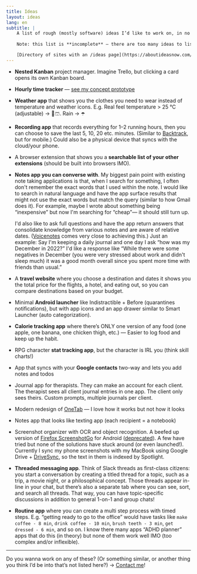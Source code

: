 ```yaml
---
title: Ideas
layout: ideas
lang: en
subtitle: | 
    A list of rough (mostly software) ideas I’d like to work on, in no particular order. Do you have any similar ones? Let’s&nbsp;collab! 
    
    Note: this list is **incomplete** — there are too many ideas to list, and I have to consolidate them in one place too.

    [Directory of sites with an /ideas page](https://aboutideasnow.com/?filter=ideas)
---
```


- **Nested Kanban** project manager. Imagine Trello, but clicking a card opens its own Kanban board.
- **Hourly time tracker** — [see my concept prototype](/en/time-tracker-concept)
- **Weather app** that shows you the clothes you need to wear instead of temperature and weather icons. E.g. Real feel temperature > 25 °C (adjustable) → 🎽🩳. Rain → ☂️
- **Recording app** that records everything for 1–2 running hours, then you can choose to save the last 5, 10, 20 etc. minutes. (Similar to [Backtrack](https://apps.apple.com/us/app/backtrack-record-the-past/id1477089520?mt=12), but for mobile.) Could also be a physical device that syncs with the cloud/your phone.
- A browser extension that shows you a **searchable list of your other extensions** (should be built into browsers IMO).
- **Notes app you can converse with**. My biggest pain point with existing note taking applications is that, when I search for something, I often don't remember the exact words that I used within the note. I would like to search in natural language and have the app surface results that might not use the exact words but match the query (similar to how Gmail does it). For example, maybe I wrote about something being “inexpensive” but now I'm searching for “cheap”— it should still turn up. 
    
    I'd also like to ask full questions and have the app return answers that consolidate knowledge from various notes and are aware of relative dates. ([Voicenotes](https://voicenotes.com/) comes very close to achieving this.) Just an example: Say I'm keeping a daily journal and one day I ask “how was my December in 2022?” I'd like a response like “While there were some negatives in December (you were very stressed about work and didn't sleep much) it was a good month overall since you spent more time with friends than usual.”
- A **travel website** where you choose a destination and dates it shows you the total price for the flights, a hotel, and eating out, so you can compare destinations based on your budget.
- Minimal **Android launcher** like Indistractible + Before (quarantines notifications), but with app icons and an app drawer similar to Smart Launcher (auto categorization). 
- **Calorie tracking app** where there’s ONLY one version of any food (one apple, one banana, one chicken thigh, etc.) — Easier to log food and keep up the habit.
- RPG character **stat tracking app**, but the character is IRL you (think skill charts!)
- App that syncs with your **Google contacts** two-way and lets you add notes and todos
- Journal app for therapists. They can make an account for each client. The therapist sees all client journal entries in one app. The client only sees theirs. Custom prompts, multiple journals per client.
- Modern redesign of [OneTab](https://www.one-tab.com/) — I love how it works but not how it looks
- Notes app that looks like texting app (each recipient = a notebook)
- Screenshot organizer with OCR and object recognition. A beefed up version of [Firefox ScreenshotGo](https://firefox-screenshotgo.en.uptodown.com/android) for Android ([deprecated](https://www.reddit.com/r/firefox/comments/iz2i57/why_firefox_screenshotgo_was_abandoned/)). A few have tried but none of the solutions have stuck around (or even launched!). Currently I sync my phone screenshots with my MacBook using Google Drive + [DriveSync](https://play.google.com/store/apps/details?id=com.ttxapps.drivesync&hl=en-US), so the text in them is indexed by Spotlight.
- **Threaded messaging app**. Think of Slack threads as first-class citizens: you start a conversation by creating a titled thread for a topic, such as a trip, a movie night, or a philosophical concept. Those threads appear in-line in your chat, but there’s also a separate tab where you can see, sort, and search all threads. That way, you can have topic-specific discussions in addition to general 1-on-1 and group chats!
- **Routine app** where you can create a multi step process with timed steps. E.g. “getting ready to go to the office” would have tasks like `make coffee - 8 min`, `drink coffee - 10 min`, `brush teeth - 3 min`, `get dressed - 6 min`, and so on. I know there many apps “ADHD planner” apps that do this (in theory) but none of them work well IMO (too complex and/or inflexible).

---

Do you wanna work on any of these? (Or something similar, or another thing you think I’d be into that’s not listed here?) → [Contact me](/en/contact)!